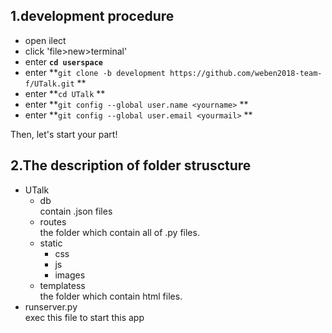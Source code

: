 ## 1.development procedure
- open ilect  
- click 'file>new>terminal'  
- enter **`cd userspace`**  
- enter **`git clone -b development https://github.com/weben2018-team-f/UTalk.git`  **
- enter **`cd UTalk`  **
- enter **`git config --global user.name <yourname>`    **
- enter **`git config --global user.email <yourmail>`  **

Then, let's start your part!


## 2.The description of folder struscture 
- UTalk
    - db  
        contain .json files
    - routes  
        the folder which contain all of .py files. 
    - static
        - css
        - js
        - images
    - templatess  
        the folder which contain html files.
- runserver.py  
    exec this file to start this app